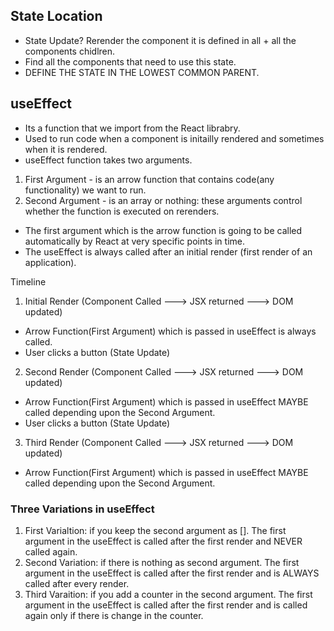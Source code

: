 ## State Location 

- State Update? Rerender the component it is defined in all + all the components chidlren.
- Find all the components that need to use this state.
- DEFINE THE STATE IN THE LOWEST COMMON PARENT.

## useEffect

- Its a function that we import from the React librabry.
- Used to run code when a component is initailly rendered and sometimes when it is rendered.
- useEffect function takes two arguments.
1. First Argument - is an arrow function that contains code(any functionality) we want to run.
2. Second Argument - is an array or nothing: these arguments control whether the function is executed on rerenders.

- The first argument which is the arrow function is going to be called automatically by React at very specific points in time.
- The useEffect is always called after an initial render (first render of an application).
 
Timeline
1. Initial Render (Component Called ---> JSX returned ---> DOM updated)
- Arrow Function(First Argument) which is passed in useEffect is always called.
- User clicks a button (State Update)
2. Second Render (Component Called ---> JSX returned ---> DOM updated)
- Arrow Function(First Argument) which is passed in useEffect MAYBE called depending upon the Second Argument.
- User clicks a button (State Update)
3. Third Render (Component Called ---> JSX returned ---> DOM updated)
- Arrow Function(First Argument) which is passed in useEffect MAYBE called depending upon the Second Argument.

### Three Variations in useEffect
1. First Varialtion: if you keep the second argument as []. The first argument in the useEffect is called after the first render and NEVER called again.
2. Second Variation: if there is nothing as second argument. The first argument in the useEffect is called after the first render and is ALWAYS called after every render.
3. Third Varaition: if you add a counter in the second argument. The first argument in the useEffect is called after the first render and is called again only if there is change in the counter.